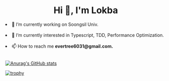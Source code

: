 <h1 align="center">Hi 👋, I'm Lokba</h1>
<div><li>🔭 I’m currently working on Soongsil Univ.</li></div>
</br>

<div><li>🌱 I’m currently interested in Typescript, TDD, Performance Optimization.</li></div>
</br>
<div><li>📫 How to reach me <b>evertree6031@gmail.com.</b></li></div>
</br>

[![Anurag's GitHub stats](https://github-readme-stats.vercel.app/api?username=lokba&theme=radical&show_icons=true&count_private=true)](https://github.com/anuraghazra/github-readme-stats)

[![trophy](https://github-profile-trophy.vercel.app/?username=lokba&theme=onedark)](https://github.com/sang-w0o/github-profile-trophy)
